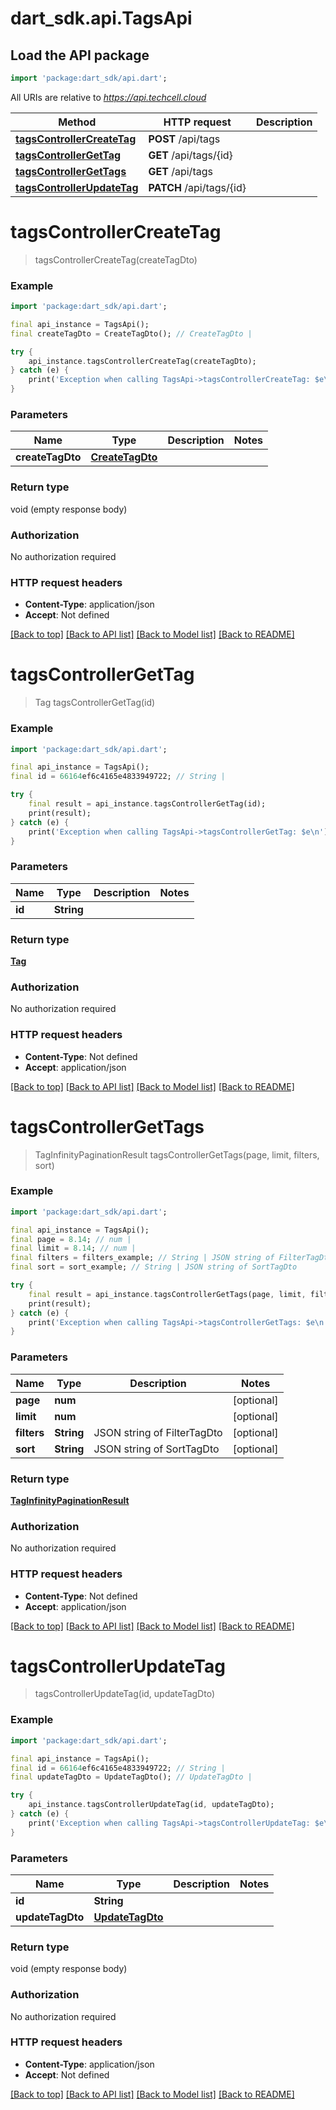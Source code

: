 # dart_sdk.api.TagsApi

## Load the API package
```dart
import 'package:dart_sdk/api.dart';
```

All URIs are relative to *https://api.techcell.cloud*

Method | HTTP request | Description
------------- | ------------- | -------------
[**tagsControllerCreateTag**](TagsApi.md#tagscontrollercreatetag) | **POST** /api/tags | 
[**tagsControllerGetTag**](TagsApi.md#tagscontrollergettag) | **GET** /api/tags/{id} | 
[**tagsControllerGetTags**](TagsApi.md#tagscontrollergettags) | **GET** /api/tags | 
[**tagsControllerUpdateTag**](TagsApi.md#tagscontrollerupdatetag) | **PATCH** /api/tags/{id} | 


# **tagsControllerCreateTag**
> tagsControllerCreateTag(createTagDto)



### Example
```dart
import 'package:dart_sdk/api.dart';

final api_instance = TagsApi();
final createTagDto = CreateTagDto(); // CreateTagDto | 

try {
    api_instance.tagsControllerCreateTag(createTagDto);
} catch (e) {
    print('Exception when calling TagsApi->tagsControllerCreateTag: $e\n');
}
```

### Parameters

Name | Type | Description  | Notes
------------- | ------------- | ------------- | -------------
 **createTagDto** | [**CreateTagDto**](CreateTagDto.md)|  | 

### Return type

void (empty response body)

### Authorization

No authorization required

### HTTP request headers

 - **Content-Type**: application/json
 - **Accept**: Not defined

[[Back to top]](#) [[Back to API list]](../README.md#documentation-for-api-endpoints) [[Back to Model list]](../README.md#documentation-for-models) [[Back to README]](../README.md)

# **tagsControllerGetTag**
> Tag tagsControllerGetTag(id)



### Example
```dart
import 'package:dart_sdk/api.dart';

final api_instance = TagsApi();
final id = 66164ef6c4165e4833949722; // String | 

try {
    final result = api_instance.tagsControllerGetTag(id);
    print(result);
} catch (e) {
    print('Exception when calling TagsApi->tagsControllerGetTag: $e\n');
}
```

### Parameters

Name | Type | Description  | Notes
------------- | ------------- | ------------- | -------------
 **id** | **String**|  | 

### Return type

[**Tag**](Tag.md)

### Authorization

No authorization required

### HTTP request headers

 - **Content-Type**: Not defined
 - **Accept**: application/json

[[Back to top]](#) [[Back to API list]](../README.md#documentation-for-api-endpoints) [[Back to Model list]](../README.md#documentation-for-models) [[Back to README]](../README.md)

# **tagsControllerGetTags**
> TagInfinityPaginationResult tagsControllerGetTags(page, limit, filters, sort)



### Example
```dart
import 'package:dart_sdk/api.dart';

final api_instance = TagsApi();
final page = 8.14; // num | 
final limit = 8.14; // num | 
final filters = filters_example; // String | JSON string of FilterTagDto
final sort = sort_example; // String | JSON string of SortTagDto

try {
    final result = api_instance.tagsControllerGetTags(page, limit, filters, sort);
    print(result);
} catch (e) {
    print('Exception when calling TagsApi->tagsControllerGetTags: $e\n');
}
```

### Parameters

Name | Type | Description  | Notes
------------- | ------------- | ------------- | -------------
 **page** | **num**|  | [optional] 
 **limit** | **num**|  | [optional] 
 **filters** | **String**| JSON string of FilterTagDto | [optional] 
 **sort** | **String**| JSON string of SortTagDto | [optional] 

### Return type

[**TagInfinityPaginationResult**](TagInfinityPaginationResult.md)

### Authorization

No authorization required

### HTTP request headers

 - **Content-Type**: Not defined
 - **Accept**: application/json

[[Back to top]](#) [[Back to API list]](../README.md#documentation-for-api-endpoints) [[Back to Model list]](../README.md#documentation-for-models) [[Back to README]](../README.md)

# **tagsControllerUpdateTag**
> tagsControllerUpdateTag(id, updateTagDto)



### Example
```dart
import 'package:dart_sdk/api.dart';

final api_instance = TagsApi();
final id = 66164ef6c4165e4833949722; // String | 
final updateTagDto = UpdateTagDto(); // UpdateTagDto | 

try {
    api_instance.tagsControllerUpdateTag(id, updateTagDto);
} catch (e) {
    print('Exception when calling TagsApi->tagsControllerUpdateTag: $e\n');
}
```

### Parameters

Name | Type | Description  | Notes
------------- | ------------- | ------------- | -------------
 **id** | **String**|  | 
 **updateTagDto** | [**UpdateTagDto**](UpdateTagDto.md)|  | 

### Return type

void (empty response body)

### Authorization

No authorization required

### HTTP request headers

 - **Content-Type**: application/json
 - **Accept**: Not defined

[[Back to top]](#) [[Back to API list]](../README.md#documentation-for-api-endpoints) [[Back to Model list]](../README.md#documentation-for-models) [[Back to README]](../README.md)

